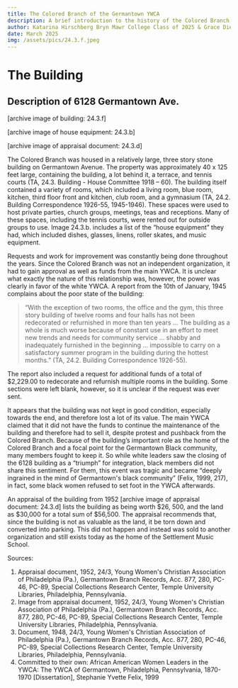 ```yaml
---
title: The Colored Branch of the Germantown YWCA
description: A brief introduction to the history of the Colored Branch
author: Katarina Hirschberg Bryn Mawr College Class of 2025 & Grace Diehl Bryn Mawr College Class of 2027
date: March 2025
img: /assets/pics/24.3.f.jpeg
---
```


# The Building 

## Description of 6128 Germantown Ave. 

[archive image of building: 24.3.f] 

[archive image of house equipment: 24.3.b] 

[archive image of appraisal document: 24.3.d] 

The Colored Branch was housed in a relatively large, three story stone building on Germantown Avenue.  The property was approximately 40 x 125 feet large, containing the building, a lot behind it, a terrace, and tennis courts (TA, 24.3. Building - House Committee 1918 – 60). The building itself contained a variety of rooms, which included a living room, blue room, kitchen, third floor front and kitchen, club room, and a gymnasium (TA, 24.2. Building Correspondence 1926-55, 1945-1946). These spaces were used to host private parties, church groups, meetings, teas and receptions. Many of these spaces, including the tennis courts, were rented out for outside groups to use. Image 24.3.b. includes a list of the “house equipment” they had, which included dishes, glasses, linens, roller skates, and music equipment. 

Requests and work for improvement was constantly being done throughout the years. Since the Colored Branch was not an independent organization, it had to gain approval as well as funds from the main YWCA. It is unclear what exactly the nature of this relationship was, however, the power was clearly in favor of the white YWCA. A report from the 10th of January, 1945 complains about the poor state of the building:  

>“With the exception of two rooms, the office and the gym, this three story building of twelve rooms and four halls has not been redecorated or refurnished in more than ten years ... The building as a whole is much worse because of constant use in an effort to meet new trends and needs for community service ... shabby and inadequately furnished in the beginning ... impossible to carry on a satisfactory summer program in the building during the hottest months.” (TA, 24.2. Building Correspondence 1926-55).  

The report also included a request for additional funds of a total of $2,229.00 to redecorate and refurnish multiple rooms in the building. Some sections were left blank, however, so it is unclear if the request was ever sent.   

It appears that the building was not kept in good condition, especially towards the end, and therefore lost a lot of its value. The main YWCA claimed that it did not have the funds to continue the maintenance of the building and therefore had to sell it, despite protest and pushback from the Colored Branch. Because of the building’s important role as the home of the Colored Branch and a focal point for the Germantown Black community, many members fought to keep it. So while white leaders saw the closing of the 6128 building as a “triumph” for integration, black members did not share this sentiment. For them, this event was tragic and became “deeply ingrained in the mind of Germantown's black community” (Felix, 1999, 217), in fact, some black women refused to set foot in the YWCA afterwards. 

An appraisal of the building from 1952 [archive image of appraisal document: 24.3.d] lists the building as being worth $26, 500, and the land as $30,000 for a total sum of $56,500. The appraisal recommends that, since the building is not as valuable as the land, it be torn down and converted into parking. This did not happen and instead was sold to another organization and still exists today as the home of the Settlement Music School. 


Sources: 
1. Appraisal document, 1952, 24/3, Young Women's Christian Association of Philadelphia (Pa.), Germantown Branch Records, Acc. 877, 280, PC-46, PC-89, Special Collections Research Center, Temple University Libraries, Philadelphia, Pennsylvania. 
2. Image from appraisal document, 1952, 24/3, Young Women's Christian Association of Philadelphia (Pa.), Germantown Branch Records, Acc. 877, 280, PC-46, PC-89, Special Collections Research Center, Temple University Libraries, Philadelphia, Pennsylvania. 
3. Document, 1948, 24/3, Young Women's Christian Association of Philadelphia (Pa.), Germantown Branch Records, Acc. 877, 280, PC-46, PC-89, Special Collections Research Center, Temple University Libraries, Philadelphia, Pennsylvania. 
4. Committed to their own: African American Women Leaders in the YWCA: The YWCA of Germantown, Philadelphia, Pennsylvania, 1870-1970 [Dissertation], Stephanie Yvette Felix, 1999 
